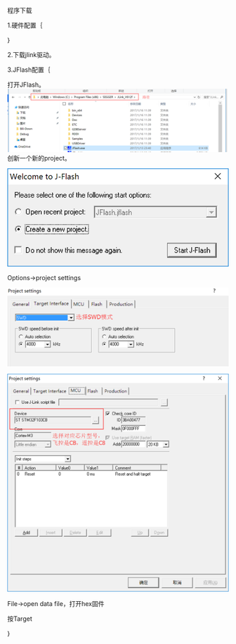 程序下载

1.硬件配置｛

｝

2.下载jlink驱动。

3.JFlash配置｛

打开JFlash。![](/assets/import.png)创新一个新的project。

![](/assets/import1.png)

Options-&gt;project settings

![](/assets/import5.png)

![](/assets/import3.png)

File-&gt;open data file，打开hex固件

按Target

｝

